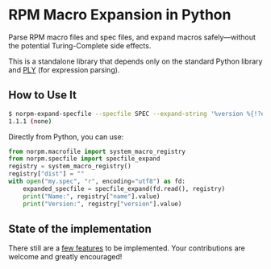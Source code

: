RPM Macro Expansion in Python
=============================

Parse RPM macro files and spec files, and expand macros safely—without the
potential Turing-Complete side effects.

This is a standalone library that depends only on the standard Python library
and [PLY](https://github.com/dabeaz/ply) (for expression parsing).

How to Use It
-------------

```bash
$ norpm-expand-specfile --specfile SPEC --expand-string '%version %{!?epoch:(none)}'
1.1.1 (none)
```

Directly from Python, you can use:

```python
from norpm.macrofile import system_macro_registry
from norpm.specfile import specfile_expand
registry = system_macro_registry()
registry["dist"] = ""
with open("my.spec", "r", encoding="utf8") as fd:
    expanded_specfile = specfile_expand(fd.read(), registry)
    print("Name:", registry["name"].value)
    print("Version:", registry["version"].value)
```

State of the implementation
-----

There still are a [few features][rfes] to be implemented.  Your contributions
are welcome and greatly encouraged!

[rfes]: https://github.com/praiskup/norpm/issues?q=is%3Aissue%20state%3Aopen%20label%3Aenhancement
